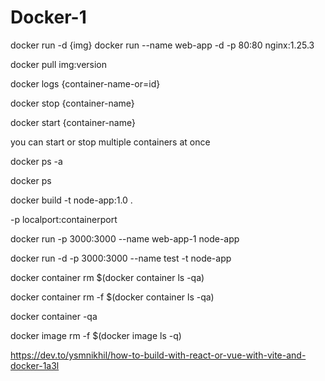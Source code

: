 # Docker-1


docker run -d {img}
docker run --name web-app -d -p 80:80 nginx:1.25.3

docker pull img:version

docker logs {container-name-or=id}

docker stop {container-name}

docker start {container-name}

you can start or stop multiple containers at once

docker ps -a

docker ps

docker build -t node-app:1.0 .

-p localport:containerport

docker run -p 3000:3000 --name web-app-1 node-app

docker run -d -p 3000:3000 --name test -t node-app

docker container rm $(docker container ls -qa)

docker container rm -f $(docker container ls -qa)

docker container -qa

docker image rm -f $(docker image ls -q)

https://dev.to/ysmnikhil/how-to-build-with-react-or-vue-with-vite-and-docker-1a3l
